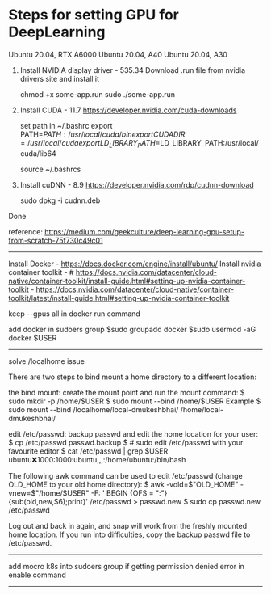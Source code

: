 # Steps for setting GPU for DeepLearning

Ubuntu 20.04, RTX A6000
Ubuntu 20.04, A40
Ubuntu 20.04, A30

1. Install NVIDIA display driver - 535.34
	Download .run file from nvidia drivers site and install it
	
	chmod +x some-app.run
	sudo ./some-app.run

2. Install CUDA - 11.7
	https://developer.nvidia.com/cuda-downloads
	
	set path in ~/.bashrc
export PATH=$PATH:/usr/local/cuda/bin
export CUDADIR=/usr/local/cuda
export LD_LIBRARY_PATH=$LD_LIBRARY_PATH:/usr/local/cuda/lib64

	source ~/.bashrcs

3. Install cuDNN - 8.9
	https://developer.nvidia.com/rdp/cudnn-download
	
	sudo dpkg -i cudnn.deb

Done

reference: https://medium.com/geekculture/deep-learning-gpu-setup-from-scratch-75f730c49c01

---

Install Docker - https://docs.docker.com/engine/install/ubuntu/
Install nvidia container toolkit - # https://docs.nvidia.com/datacenter/cloud-native/container-toolkit/install-guide.html#setting-up-nvidia-container-toolkit
								 - https://docs.nvidia.com/datacenter/cloud-native/container-toolkit/latest/install-guide.html#setting-up-nvidia-container-toolkit

keep --gpus all in docker run command

add docker in sudoers group
$sudo groupadd docker
$sudo usermod -aG docker $USER

---

solve /localhome issue

There are two steps to bind mount a home directory to a different location:

the bind mount: create the mount point and run the mount command:
$ sudo mkdir -p /home/$USER
$ sudo mount --bind <original-home-location> /home/$USER
Example $  sudo mount --bind /localhome/local-dmukeshbhai/ /home/local-dmukeshbhai/

edit /etc/passwd: backup passwd and edit the home location for your user:
$ cp /etc/passwd passwd.backup
$ # sudo edit /etc/passwd with your favourite editor
$ cat /etc/passwd | grep $USER
  ubuntu:x:1000:1000:ubuntu,,,:/home/ubuntu:/bin/bash
  
The following awk command can be used to edit /etc/passwd (change OLD_HOME to your old home directory):
$ awk -vold=$"OLD_HOME" -vnew=$"/home/$USER" -F: ' BEGIN {OFS = ":"} \
  {sub(old,new,$6);print}' /etc/passwd > passwd.new
$ sudo cp passwd.new /etc/passwd

Log out and back in again, and snap will work from the freshly mounted home location. If you run into difficulties, copy the backup passwd file to /etc/passwd.

---

add mocro k8s into sudoers group if getting permission denied error in enable command

---
